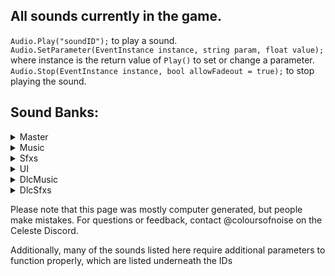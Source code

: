 ## All sounds currently in the game.
`Audio.Play("soundID");` to play a sound.  
`Audio.SetParameter(EventInstance instance, string param, float value);` where instance is the return value of `Play()` to set or change a parameter.  
`Audio.Stop(EventInstance instance, bool allowFadeout = true);` to stop playing the sound.


## Sound Banks:
<details>
<summary>Master</summary>
<pre>
event:/game/04_cliffside/whiteblock_fallthru
event:/ui/world_map/whoosh/1000ms_back
event:/ui/world_map/whoosh/1000ms_forward
event:/ui/world_map/whoosh/400ms_back
event:/ui/world_map/whoosh/400ms_forward
event:/ui/world_map/whoosh/600ms_back
event:/ui/world_map/whoosh/600ms_forward
event:/ui/world_map/whoosh/700ms_back
event:/ui/world_map/whoosh/700ms_forward
event:/ui/world_map/whoosh/900ms_back
event:/ui/world_map/whoosh/900ms_forward
snapshot:/assist_game_speed/assist_speed_50
snapshot:/assist_game_speed/assist_speed_60
snapshot:/assist_game_speed/assist_speed_70
snapshot:/assist_game_speed/assist_speed_80
snapshot:/assist_game_speed/assist_speed_90
snapshot:/berry_cooperation/1000s_down
snapshot:/berry_cooperation/2000s_down
snapshot:/berry_cooperation/3000s_down
snapshot:/berry_cooperation/4000s_down
snapshot:/berry_cooperation/5000s_down
snapshot:/boss_pitch_sfx
snapshot:/char_granny_laughs_down
snapshot:/dialogue_in_progress
snapshot:/env_allamb_down
snapshot:/env_worldmap_down
snapshot:/game_00_prologue_amb_down
snapshot:/game_00_prologue_amb_off
snapshot:/game_00_verb
snapshot:/game_01_birdbros_finish
snapshot:/game_02_dreammemorial_fade
snapshot:/game_03_clutterswitch_moment
snapshot:/game_03_oshirofreakout
snapshot:/game_03_pico8room
snapshot:/game_04_gondolafeather_main
snapshot:/game_04_gondolafeather_verb
snapshot:/game_05_eyedeath
snapshot:/game_05_eyedistance
snapshot:/game_05_mus_pulse_controller
snapshot:/game_05_torch_arp
snapshot:/game_10_BIR_music_part01
snapshot:/game_10_BIR_music_part02
snapshot:/game_10_BIR_sfx
snapshot:/game_10_BIRd_wings_silenced
snapshot:/game_10_amb_voidspiral_active
snapshot:/game_10_cafe_computer_active
snapshot:/game_10_final_boost
snapshot:/game_10_glitch_active
snapshot:/game_10_golden_room_flavour
snapshot:/game_10_goldenroom_death_fix
snapshot:/game_10_granny_clouds_dialogue
snapshot:/game_10_in_space
snapshot:/game_10_inside_cafe
snapshot:/game_10_kevinpc_sendcontrol
snapshot:/game_10_kevinpc_verbtransition
snapshot:/game_gen_crystalheart
snapshot:/game_gen_large_berry_get
snapshot:/mus_cassette_amb_down
snapshot:/mus_lvl1_verbtransition
snapshot:/music_all_mute
snapshot:/music_mains_mute
snapshot:/music_reflection_secret
snapshot:/music_secretrevealed
snapshot:/pause_menu
snapshot:/underwater
snapshot:/variant_speed/variant_speed_120
snapshot:/variant_speed/variant_speed_140
snapshot:/variant_speed/variant_speed_160
</pre>
</details>
<details>
<summary>Music</summary>
<pre>
event:/music/cassette/01_forsaken_city
   fade min:0 max:1 default:1 GAME_CONTROLLED
   sixteenth_note min:1 max:257 default:1 GAME_CONTROLLED
   ahdsr_controller min:0 max:1 default:0 GAME_CONTROLLED
event:/music/cassette/02_old_site
   sixteenth_note min:1 max:257 default:1 GAME_CONTROLLED
   fade min:0 max:1 default:1 GAME_CONTROLLED
   ahdsr_controller min:0 max:1 default:0 GAME_CONTROLLED
event:/music/cassette/03_resort
   sixteenth_note min:1 max:257 default:1 GAME_CONTROLLED
   fade min:0 max:1 default:1 GAME_CONTROLLED
   ahdsr_controller min:0 max:1 default:0 GAME_CONTROLLED
event:/music/cassette/04_cliffside
   sixteenth_note min:1 max:257 default:1 GAME_CONTROLLED
   fade min:0 max:1 default:1 GAME_CONTROLLED
   ahdsr_controller min:0 max:1 default:0 GAME_CONTROLLED
event:/music/cassette/05_mirror_temple
   fade min:0 max:1 default:1 GAME_CONTROLLED
   sixteenth_note min:1 max:257 default:1 GAME_CONTROLLED
   ahdsr_controller min:0 max:1 default:0 GAME_CONTROLLED
event:/music/cassette/06_reflection
   sixteenth_note min:1 max:257 default:1 GAME_CONTROLLED
   fade min:0 max:1 default:1 GAME_CONTROLLED
   ahdsr_controller min:0 max:1 default:0 GAME_CONTROLLED
event:/music/cassette/07_summit
   fade min:0 max:1 default:1 GAME_CONTROLLED
   sixteenth_note min:1 max:257 default:1 GAME_CONTROLLED
   ahdsr_controller min:0 max:1 default:0 GAME_CONTROLLED
event:/music/cassette/09_core
   ahdsr_controller min:0 max:1 default:0 GAME_CONTROLLED
   sixteenth_note min:1 max:257 default:1 GAME_CONTROLLED
   fade min:0 max:1 default:1 GAME_CONTROLLED
event:/music/lvl0/bridge
   fade min:0 max:1 default:1 GAME_CONTROLLED
event:/music/lvl0/intro
   fade min:0 max:1 default:1 GAME_CONTROLLED
event:/music/lvl0/title_ping
   fade min:0 max:1 default:1 GAME_CONTROLLED
event:/music/lvl1/main
   layer2 min:0 max:1 default:1 GAME_CONTROLLED
   layer3 min:0 max:1 default:1 GAME_CONTROLLED
   end min:0 max:1 default:0 GAME_CONTROLLED
   fade min:0 max:1 default:1 GAME_CONTROLLED
   layer1 min:0 max:1 default:1 GAME_CONTROLLED
event:/music/lvl1/theo
   fade min:0 max:1 default:1 GAME_CONTROLLED
event:/music/lvl2/awake
   fade min:0 max:1 default:1 GAME_CONTROLLED
event:/music/lvl2/beginning
   fade min:0 max:1 default:1 GAME_CONTROLLED
event:/music/lvl2/chase
   escape min:0 max:1 default:0 GAME_CONTROLLED
   fade min:0 max:1 default:1 GAME_CONTROLLED
event:/music/lvl2/dreamblock_sting_pt1
   fade min:0 max:1 default:1 GAME_CONTROLLED
event:/music/lvl2/dreamblock_sting_pt2
   fade min:0 max:1 default:1 GAME_CONTROLLED
event:/music/lvl2/evil_madeline
   fade min:0 max:1 default:1 GAME_CONTROLLED
event:/music/lvl2/mirror
   fade min:0 max:1 default:1 GAME_CONTROLLED
event:/music/lvl2/phone_end
   fade min:0 max:1 default:1 GAME_CONTROLLED
event:/music/lvl2/phone_loop
   fade min:0 max:1 default:1 GAME_CONTROLLED
event:/music/lvl3/clean
   progress min:0 max:4 default:1 GAME_CONTROLLED
   escape min:0 max:1 default:0 GAME_CONTROLLED
   fade min:0 max:1 default:1 GAME_CONTROLLED
event:/music/lvl3/explore
   progress min:1 max:3 default:1 GAME_CONTROLLED
   layer2 min:0 max:1 default:0 GAME_CONTROLLED
   fade min:0 max:1 default:1 GAME_CONTROLLED
   layer1 min:0 max:1 default:0 GAME_CONTROLLED
event:/music/lvl3/intro
   fade min:0 max:1 default:1 GAME_CONTROLLED
event:/music/lvl3/oshiro_chase
   fade min:0 max:1 default:1 GAME_CONTROLLED
event:/music/lvl3/oshiro_theme
   fade min:0 max:1 default:1 GAME_CONTROLLED
event:/music/lvl4/heavy_winds
   fade min:0 max:1 default:1 GAME_CONTROLLED
event:/music/lvl4/main
   fade min:0 max:1 default:1 GAME_CONTROLLED
   layer3 min:0 max:1 default:0 GAME_CONTROLLED
   layer1 min:0 max:1 default:0 GAME_CONTROLLED
   layer2 min:0 max:1 default:0 GAME_CONTROLLED
event:/music/lvl4/minigame
   fade min:0 max:1 default:1 GAME_CONTROLLED
   gondola_idle min:0 max:1 default:0 GAME_CONTROLLED
   calm min:0 max:1 default:1 GAME_CONTROLLED
event:/music/lvl5/middle_temple
   layer3 min:0 max:1 default:0 GAME_CONTROLLED
   fade min:0 max:1 default:1 GAME_CONTROLLED
   layer4 min:0 max:1 default:0 GAME_CONTROLLED
event:/music/lvl5/mirror
   layer3 min:0 max:1 default:0 GAME_CONTROLLED
   layer1 min:0 max:1 default:1 GAME_CONTROLLED
   eye_distance min:0 max:1 default:1 GAME_CONTROLLED
   layer6 min:0 max:1 default:0 GAME_CONTROLLED
   layer5 min:0 max:1 default:0 GAME_CONTROLLED
   layer2 min:0 max:1 default:0 GAME_CONTROLLED
   layer4 min:0 max:1 default:0 GAME_CONTROLLED
   fade min:0 max:1 default:1 GAME_CONTROLLED
event:/music/lvl5/mirror_cutscene
   fade min:0 max:1 default:1 GAME_CONTROLLED
event:/music/lvl5/normal
   fade min:0 max:1 default:1 GAME_CONTROLLED
   layer2 min:0 max:1 default:0 GAME_CONTROLLED
   layer1 min:0 max:1 default:1 GAME_CONTROLLED
event:/music/lvl6/badeline_acoustic
   fade min:0 max:1 default:1 GAME_CONTROLLED
   levelup min:0 max:2 default:0 GAME_CONTROLLED
event:/music/lvl6/badeline_fight
   boss_pitch min:0 max:1 default:0 GAME_CONTROLLED
   fade min:0 max:1 default:1 GAME_CONTROLLED
event:/music/lvl6/badeline_glitch
   fade min:0 max:1 default:1 GAME_CONTROLLED
   boss_pitch min:0 max:1 default:0 GAME_CONTROLLED
event:/music/lvl6/madeline_and_theo
   fade min:0 max:1 default:1 GAME_CONTROLLED
event:/music/lvl6/main
   fade min:0 max:1 default:1 GAME_CONTROLLED
   layer3 min:0 max:1 default:0 GAME_CONTROLLED
   layer1 min:0 max:1 default:1 GAME_CONTROLLED
   layer2 min:0 max:1 default:0 GAME_CONTROLLED
event:/music/lvl6/secret_room
   fade min:0 max:1 default:1 GAME_CONTROLLED
event:/music/lvl6/starjump
   fade min:0 max:1 default:1 GAME_CONTROLLED
   layer3 min:0 max:1 default:0 GAME_CONTROLLED
   layer2 min:0 max:1 default:0 GAME_CONTROLLED
   layer1 min:0 max:1 default:1 GAME_CONTROLLED
event:/music/lvl6/the_fall
   fade min:0 max:1 default:1 GAME_CONTROLLED
event:/music/lvl7/final_ascent
   escape min:0 max:1 default:0 GAME_CONTROLLED
   fade min:0 max:1 default:1 GAME_CONTROLLED
event:/music/lvl7/main
   progress min:0 max:7 default:0 GAME_CONTROLLED
   fade min:0 max:1 default:1 GAME_CONTROLLED
event:/music/lvl8/main
   fade min:0 max:1 default:1 GAME_CONTROLLED
event:/music/lvl9/main
   layer2 min:0 max:1 default:0 GAME_CONTROLLED
   fade min:0 max:1 default:1 GAME_CONTROLLED
   progress min:0 max:4 default:0 GAME_CONTROLLED
   layer1 min:0 max:1 default:0 GAME_CONTROLLED
event:/music/menu/complete_area
   fade min:0 max:1 default:1 GAME_CONTROLLED
   end min:0 max:1 default:0 GAME_CONTROLLED
event:/music/menu/complete_bside
   end min:0 max:1 default:0 GAME_CONTROLLED
   fade min:0 max:1 default:1 GAME_CONTROLLED
event:/music/menu/complete_summit
   end min:0 max:1 default:0 GAME_CONTROLLED
   fade min:0 max:1 default:1 GAME_CONTROLLED
event:/music/menu/credits
   fade min:0 max:1 default:1 GAME_CONTROLLED
   ahdsr_controller min:0 max:1 default:0 GAME_CONTROLLED
event:/music/menu/level_select
   fade min:0 max:1 default:1 GAME_CONTROLLED
   moon min:0 max:1 default:0 GAME_CONTROLLED
event:/music/remix/01_forsaken_city
   fade min:0 max:1 default:1 GAME_CONTROLLED
event:/music/remix/02_old_site
   fade min:0 max:1 default:1 GAME_CONTROLLED
event:/music/remix/03_resort
   fade min:0 max:1 default:1 GAME_CONTROLLED
event:/music/remix/04_cliffside
   fade min:0 max:1 default:1 GAME_CONTROLLED
event:/music/remix/05_mirror_temple
   fade min:0 max:1 default:1 GAME_CONTROLLED
event:/music/remix/06_reflection
   fade min:0 max:1 default:1 GAME_CONTROLLED
event:/music/remix/07_summit
   fade min:0 max:1 default:1 GAME_CONTROLLED
   escape min:0 max:1 default:0 GAME_CONTROLLED
event:/music/remix/09_core
   fade min:0 max:1 default:1 GAME_CONTROLLED
event:/new_content/music/lvl10/cinematic/end_intro
   fade min:0 max:1 default:1 GAME_CONTROLLED
snapshot:/boss_pitch_sfx
snapshot:/env_allamb_down
snapshot:/env_worldmap_down
snapshot:/game_00_prologue_amb_down
snapshot:/game_00_prologue_amb_off
snapshot:/game_04_gondolafeather_main
snapshot:/game_04_gondolafeather_verb
snapshot:/game_05_eyedistance
snapshot:/mus_cassette_amb_down
snapshot:/mus_lvl1_verbtransition
</pre>
</details>
<details>
<summary>Sfxs</summary>
<pre>
event:/char/badeline/appear
event:/char/badeline/booster_begin
event:/char/badeline/booster_final
event:/char/badeline/booster_reappear
event:/char/badeline/booster_relocate
event:/char/badeline/booster_throw
event:/char/badeline/boss_bullet
   end min:0 max:1 default:0 GAME_CONTROLLED
event:/char/badeline/boss_hug
event:/char/badeline/boss_idle_air
event:/char/badeline/boss_laser_charge
event:/char/badeline/boss_laser_fire
event:/char/badeline/boss_prefight_getup
   chaser_count min:0 max:4 default:0 GAME_CONTROLLED
event:/char/badeline/climb_ledge
   chaser_count min:0 max:4 default:0 GAME_CONTROLLED
event:/char/badeline/dash_red_left
   chaser_count min:0 max:4 default:0 GAME_CONTROLLED
event:/char/badeline/dash_red_right
   chaser_count min:0 max:4 default:0 GAME_CONTROLLED
event:/char/badeline/disappear
event:/char/badeline/dreamblock_enter
   chaser_count min:0 max:4 default:0 GAME_CONTROLLED
event:/char/badeline/dreamblock_exit
   chaser_count min:0 max:4 default:0 GAME_CONTROLLED
event:/char/badeline/dreamblock_travel
   chaser_count min:0 max:4 default:0 GAME_CONTROLLED
event:/char/badeline/duck
   chaser_count min:0 max:4 default:0 GAME_CONTROLLED
event:/char/badeline/footstep
   surface_index min:0 max:50 default:0 GAME_CONTROLLED
   chaser_count min:0 max:4 default:0 GAME_CONTROLLED
event:/char/badeline/grab
   surface_index min:0 max:50 default:0 GAME_CONTROLLED
   chaser_count min:0 max:4 default:0 GAME_CONTROLLED
event:/char/badeline/grab_letgo
   chaser_count min:0 max:4 default:0 GAME_CONTROLLED
event:/char/badeline/handhold
   chaser_count min:0 max:4 default:0 GAME_CONTROLLED
   surface_index min:0 max:50 default:0 GAME_CONTROLLED
event:/char/badeline/jump
   chaser_count min:0 max:4 default:0 GAME_CONTROLLED
event:/char/badeline/jump_assisted
   chaser_count min:0 max:4 default:0 GAME_CONTROLLED
event:/char/badeline/jump_climb_left
   chaser_count min:0 max:4 default:0 GAME_CONTROLLED
event:/char/badeline/jump_climb_right
   chaser_count min:0 max:4 default:0 GAME_CONTROLLED
event:/char/badeline/jump_dreamblock
   chaser_count min:0 max:4 default:0 GAME_CONTROLLED
event:/char/badeline/jump_special
   chaser_count min:0 max:4 default:0 GAME_CONTROLLED
event:/char/badeline/jump_super
   chaser_count min:0 max:4 default:0 GAME_CONTROLLED
event:/char/badeline/jump_superslide
   chaser_count min:0 max:4 default:0 GAME_CONTROLLED
event:/char/badeline/jump_superwall
   chaser_count min:0 max:4 default:0 GAME_CONTROLLED
event:/char/badeline/jump_wall_left
   chaser_count min:0 max:4 default:0 GAME_CONTROLLED
event:/char/badeline/jump_wall_right
   chaser_count min:0 max:4 default:0 GAME_CONTROLLED
event:/char/badeline/landing
   surface_index min:0 max:50 default:0 GAME_CONTROLLED
   chaser_count min:0 max:4 default:0 GAME_CONTROLLED
event:/char/badeline/level_entry
   chaser_count min:0 max:4 default:0 GAME_CONTROLLED
event:/char/badeline/maddy_join
event:/char/badeline/maddy_split
event:/char/badeline/stand
   chaser_count min:0 max:4 default:0 GAME_CONTROLLED
event:/char/badeline/temple_move_chats
event:/char/badeline/temple_move_first
event:/char/badeline/wallslide
   chaser_count min:0 max:4 default:0 GAME_CONTROLLED
   surface_index min:0 max:50 default:0 GAME_CONTROLLED
event:/char/dialogue/badeline
   dialogue_portrait min:0 max:12 default:0 GAME_CONTROLLED
   dialogue_end min:0 max:1 default:0 GAME_CONTROLLED
event:/char/dialogue/ex
   dialogue_end min:0 max:1 default:0 GAME_CONTROLLED
   dialogue_portrait min:0 max:12 default:0 GAME_CONTROLLED
event:/char/dialogue/granny
   dialogue_portrait min:0 max:12 default:0 GAME_CONTROLLED
   dialogue_end min:0 max:1 default:0 GAME_CONTROLLED
event:/char/dialogue/madeline
   dialogue_portrait min:0 max:12 default:0 GAME_CONTROLLED
   dialogue_end min:0 max:1 default:0 GAME_CONTROLLED
event:/char/dialogue/madeline_mirror
   dialogue_end min:0 max:1 default:0 GAME_CONTROLLED
   dialogue_portrait min:0 max:12 default:0 GAME_CONTROLLED
event:/char/dialogue/mom
   dialogue_end min:0 max:1 default:0 GAME_CONTROLLED
   dialogue_portrait min:0 max:12 default:0 GAME_CONTROLLED
event:/char/dialogue/oshiro
   dialogue_portrait min:0 max:12 default:0 GAME_CONTROLLED
   dialogue_end min:0 max:1 default:0 GAME_CONTROLLED
event:/char/dialogue/secret_character
event:/char/dialogue/sfx_support/phone_static_ex
event:/char/dialogue/sfx_support/phone_static_mom
event:/char/dialogue/theo
   dialogue_portrait min:0 max:12 default:0 GAME_CONTROLLED
   dialogue_end min:0 max:1 default:0 GAME_CONTROLLED
event:/char/dialogue/theo_mirror
   dialogue_end min:0 max:1 default:0 GAME_CONTROLLED
   dialogue_portrait min:0 max:12 default:0 GAME_CONTROLLED
event:/char/granny/cane_tap
event:/char/granny/laugh_firstphrase
   laugh_distance min:350 max:650 default:350 AUTOMATIC_DISTANCE
event:/char/granny/laugh_oneha
   laugh_distance min:350 max:650 default:350 AUTOMATIC_DISTANCE
event:/char/madeline/backpack_drop
event:/char/madeline/campfire_sit
event:/char/madeline/campfire_stand
event:/char/madeline/climb_ledge
event:/char/madeline/core_hair_charged
event:/char/madeline/crystaltheo_lift
event:/char/madeline/crystaltheo_throw
event:/char/madeline/dash_pink_left
event:/char/madeline/dash_pink_right
event:/char/madeline/dash_red_left
event:/char/madeline/dash_red_right
event:/char/madeline/death
event:/char/madeline/dreamblock_enter
event:/char/madeline/dreamblock_exit
event:/char/madeline/dreamblock_travel
event:/char/madeline/duck
event:/char/madeline/footstep
   raining min:0 max:1 default:0 GAME_CONTROLLED
   surface_index min:0 max:50 default:0 GAME_CONTROLLED
event:/char/madeline/grab
   surface_index min:0 max:50 default:0 GAME_CONTROLLED
   raining min:0 max:1 default:0 GAME_CONTROLLED
event:/char/madeline/grab_letgo
event:/char/madeline/handhold
   surface_index min:0 max:50 default:0 GAME_CONTROLLED
   raining min:0 max:1 default:0 GAME_CONTROLLED
event:/char/madeline/idle_crackknuckles
event:/char/madeline/idle_scratch
event:/char/madeline/idle_sneeze
event:/char/madeline/jump
event:/char/madeline/jump_assisted
event:/char/madeline/jump_climb_left
event:/char/madeline/jump_climb_right
event:/char/madeline/jump_dreamblock
event:/char/madeline/jump_special
event:/char/madeline/jump_super
event:/char/madeline/jump_superslide
event:/char/madeline/jump_superwall
event:/char/madeline/jump_wall_left
event:/char/madeline/jump_wall_right
event:/char/madeline/landing
   surface_index min:0 max:50 default:0 GAME_CONTROLLED
   raining min:0 max:1 default:0 GAME_CONTROLLED
event:/char/madeline/mirrortemple_big_landing
event:/char/madeline/predeath
event:/char/madeline/revive
event:/char/madeline/stand
event:/char/madeline/summit_areastart
event:/char/madeline/summit_flytonext
event:/char/madeline/summit_sit
event:/char/madeline/theo_collapse
event:/char/madeline/wallslide
   surface_index min:0 max:50 default:0 GAME_CONTROLLED
event:/char/madeline/water_dash_gen
event:/char/madeline/water_dash_in
event:/char/madeline/water_dash_out
event:/char/madeline/water_in
   deep min:0 max:1 default:0 GAME_CONTROLLED
event:/char/madeline/water_move_general
event:/char/madeline/water_move_shallow
event:/char/madeline/water_out
   deep min:0 max:1 default:0 GAME_CONTROLLED
event:/char/oshiro/boss_charge
event:/char/oshiro/boss_enter_screen
event:/char/oshiro/boss_precharge
event:/char/oshiro/boss_reform
event:/char/oshiro/boss_slam_final
event:/char/oshiro/boss_slam_first
event:/char/oshiro/boss_transform_begin
event:/char/oshiro/boss_transform_burst
event:/char/oshiro/chat_collapse
event:/char/oshiro/chat_get_up
event:/char/oshiro/chat_turn_left
event:/char/oshiro/chat_turn_right
event:/char/oshiro/move_01_0xa_exit
event:/char/oshiro/move_02_03a_exit
event:/char/oshiro/move_03_08a_exit
event:/char/oshiro/move_04_pace_left
event:/char/oshiro/move_04_pace_right
event:/char/oshiro/move_05_09b_exit
event:/char/oshiro/move_06_04d_exit
event:/char/oshiro/move_07_roof00_enter
event:/char/oshiro/move_08_roof07_exit
event:/char/theo/phone_taps_loop
event:/char/theo/resort_ceilingvent_hey
event:/char/theo/resort_ceilingvent_popoff
event:/char/theo/resort_ceilingvent_seeya
event:/char/theo/resort_ceilingvent_shake
event:/char/theo/resort_crawl
   venture_forth min:0 max:1 default:0 GAME_CONTROLLED
event:/char/theo/resort_standtocrawl
event:/char/theo/resort_vent_grab
event:/char/theo/resort_vent_rip
event:/char/theo/resort_vent_tug
event:/char/theo/resort_vent_tumble
event:/char/theo/yolo_fist
event:/classic/pico8_boot
event:/classic/pico8_mus_00
event:/classic/pico8_mus_01
event:/classic/pico8_mus_02
event:/classic/pico8_mus_03
event:/classic/sfx0
event:/classic/sfx1
event:/classic/sfx13
event:/classic/sfx14
event:/classic/sfx15
event:/classic/sfx16
event:/classic/sfx2
event:/classic/sfx23
event:/classic/sfx3
event:/classic/sfx35
event:/classic/sfx37
event:/classic/sfx38
event:/classic/sfx4
event:/classic/sfx5
event:/classic/sfx51
event:/classic/sfx54
event:/classic/sfx55
event:/classic/sfx6
event:/classic/sfx61
event:/classic/sfx62
event:/classic/sfx7
event:/classic/sfx8
event:/classic/sfx9
event:/env/amb/00_prologue
event:/env/amb/01_main
event:/env/amb/02_awake
event:/env/amb/02_dream
event:/env/amb/03_exterior
event:/env/amb/03_interior
   basement min:0 max:1 default:0 GAME_CONTROLLED
event:/env/amb/03_pico8_closeup
event:/env/amb/04_main
   shrine min:0 max:1 default:0 GAME_CONTROLLED
   wind_direction min:-1 max:1 default:0 GAME_CONTROLLED
   strong_wind min:0 max:1 default:0 GAME_CONTROLLED
event:/env/amb/05_interior_dark
event:/env/amb/05_interior_main
event:/env/amb/05_mirror_sequence
event:/env/amb/06_lake
event:/env/amb/06_main
   postboss min:0 max:1 default:0 GAME_CONTROLLED
event:/env/amb/09_main
   has_conveyors min:0 max:1 default:0 GAME_CONTROLLED
   room_state min:0 max:1 default:0 GAME_CONTROLLED
   progress min:0 max:3 default:0 GAME_CONTROLLED
event:/env/amb/worldmap
event:/env/local/02_old_site/phone_lamp
   on min:0 max:1 default:0 GAME_CONTROLLED
event:/env/local/03_resort/broken_window_large
event:/env/local/03_resort/broken_window_small
event:/env/local/03_resort/pico8_machine
   pico8_room min:0 max:700 default:0 AUTOMATIC_DISTANCE
event:/env/local/06_reflection/boss_idle_ground
   end min:0 max:1 default:0 GAME_CONTROLLED
event:/env/local/07_summit/flag_flap
event:/env/local/09_core/conveyor_idle
event:/env/local/09_core/fireballs_idle
event:/env/local/09_core/lavagate_idle
event:/env/local/campfire_loop
event:/env/local/campfire_start
event:/env/local/waterfall_big_in
event:/env/local/waterfall_big_main
event:/env/local/waterfall_small_in_deep
event:/env/local/waterfall_small_in_shallow
event:/env/local/waterfall_small_main
event:/env/state/underwater
event:/game/00_prologue/bridge_rumble_loop
event:/game/00_prologue/bridge_support_break
event:/game/00_prologue/car_down
event:/game/00_prologue/car_up
event:/game/00_prologue/fallblock_first_impact
event:/game/00_prologue/fallblock_first_shake
   release min:0 max:1 default:0 GAME_CONTROLLED
event:/game/00_prologue/intro_vignette
event:/game/01_forsaken_city/birdbros_finish
event:/game/01_forsaken_city/birdbros_fly_loop
event:/game/01_forsaken_city/birdbros_thrust
event:/game/01_forsaken_city/console_blue
event:/game/01_forsaken_city/console_purple
event:/game/01_forsaken_city/console_red
event:/game/01_forsaken_city/console_static_long
event:/game/01_forsaken_city/console_static_loop
event:/game/01_forsaken_city/console_static_short
event:/game/01_forsaken_city/console_white
event:/game/01_forsaken_city/console_yellow
event:/game/01_forsaken_city/fallblock_ice_impact
event:/game/01_forsaken_city/fallblock_ice_shake
event:/game/01_forsaken_city/zip_mover
event:/game/02_old_site/lantern_hit
event:/game/02_old_site/sequence_badeline_intro
event:/game/02_old_site/sequence_mirror
event:/game/02_old_site/sequence_phone_pickup
event:/game/02_old_site/sequence_phone_ring_loop
   end min:0 max:1 default:0 GAME_CONTROLLED
event:/game/02_old_site/sequence_phone_ringtone_loop
   end min:0 max:1 default:0 GAME_CONTROLLED
event:/game/02_old_site/sequence_phone_transform
event:/game/02_old_site/theoselfie_foley
event:/game/02_old_site/theoselfie_photo_filter
event:/game/02_old_site/theoselfie_photo_in
event:/game/02_old_site/theoselfie_photo_out
event:/game/03_resort/clutterswitch_books
event:/game/03_resort/clutterswitch_boxes
event:/game/03_resort/clutterswitch_finish
event:/game/03_resort/clutterswitch_linens
event:/game/03_resort/clutterswitch_return
event:/game/03_resort/deskbell_again
event:/game/03_resort/door_metal_close
event:/game/03_resort/door_metal_open
event:/game/03_resort/door_wood_close
event:/game/03_resort/door_wood_open
event:/game/03_resort/fallblock_wood_impact
event:/game/03_resort/fallblock_wood_shake
event:/game/03_resort/fallblock_wooddistant_impact
event:/game/03_resort/fluff_tendril_emerge
event:/game/03_resort/fluff_tendril_recede
event:/game/03_resort/fluff_tendril_touch
event:/game/03_resort/forcefield_bump
event:/game/03_resort/forcefield_idle_loop
event:/game/03_resort/forcefield_vanish
event:/game/03_resort/key_unlock
event:/game/03_resort/lantern_bump
event:/game/03_resort/memo_in
event:/game/03_resort/memo_out
event:/game/03_resort/platform_horiz_left
event:/game/03_resort/platform_horiz_right
event:/game/03_resort/platform_vert_down_loop
   ducking min:0 max:1 default:0 GAME_CONTROLLED
event:/game/03_resort/platform_vert_end
event:/game/03_resort/platform_vert_start
event:/game/03_resort/platform_vert_up_loop
event:/game/03_resort/sequence_oshiro_intro
event:/game/03_resort/sequence_oshirofluff_pt1
event:/game/03_resort/sequence_oshirofluff_pt2
event:/game/03_resort/suite_bad_ceilingbreak
event:/game/03_resort/suite_bad_exittop
event:/game/03_resort/suite_bad_intro
event:/game/03_resort/suite_bad_mirrorbreak
event:/game/03_resort/suite_bad_moveroof
event:/game/03_resort/suite_bad_movestageleft
event:/game/03_resort/trapdoor_frombottom
event:/game/03_resort/trapdoor_fromtop
event:/game/04_cliffside/arrowblock_activate
event:/game/04_cliffside/arrowblock_break
event:/game/04_cliffside/arrowblock_debris
   debris_velocity min:0 max:1 default:0 GAME_CONTROLLED
event:/game/04_cliffside/arrowblock_move
   arrow_stop min:0 max:1 default:0 GAME_CONTROLLED
   arrow_influence min:1 max:9 default:1 GAME_CONTROLLED
event:/game/04_cliffside/arrowblock_reappear
event:/game/04_cliffside/arrowblock_reform_begin
event:/game/04_cliffside/arrowblock_side_depress
event:/game/04_cliffside/arrowblock_side_release
event:/game/04_cliffside/cloud_blue_boost
event:/game/04_cliffside/cloud_pink_boost
event:/game/04_cliffside/cloud_pink_reappear
event:/game/04_cliffside/gondola_cliffmechanism_start
event:/game/04_cliffside/gondola_finish
event:/game/04_cliffside/gondola_halted_loop
event:/game/04_cliffside/gondola_movement_loop
event:/game/04_cliffside/gondola_restart
event:/game/04_cliffside/gondola_scaryhair_01
event:/game/04_cliffside/gondola_scaryhair_02
event:/game/04_cliffside/gondola_scaryhair_03
event:/game/04_cliffside/gondola_theo_fall
event:/game/04_cliffside/gondola_theo_lever_fail
event:/game/04_cliffside/gondola_theo_lever_start
event:/game/04_cliffside/gondola_theo_recover
event:/game/04_cliffside/gondola_theoselfie_halt
event:/game/04_cliffside/greenbooster_dash
event:/game/04_cliffside/greenbooster_end
event:/game/04_cliffside/greenbooster_enter
event:/game/04_cliffside/greenbooster_reappear
event:/game/04_cliffside/snowball_impact
event:/game/04_cliffside/snowball_spawn
event:/game/04_cliffside/stone_blockade
event:/game/05_mirror_temple/bladespinner_spin
event:/game/05_mirror_temple/button_activate
event:/game/05_mirror_temple/button_depress
event:/game/05_mirror_temple/button_return
event:/game/05_mirror_temple/crackedwall_vanish
event:/game/05_mirror_temple/crystaltheo_break_free
event:/game/05_mirror_temple/crystaltheo_hit_ground
   crystal_velocity min:0 max:1 default:0 GAME_CONTROLLED
event:/game/05_mirror_temple/crystaltheo_hit_side
event:/game/05_mirror_temple/eye_pulse
event:/game/05_mirror_temple/eyebro_eyemove
event:/game/05_mirror_temple/eyewall_bounce
event:/game/05_mirror_temple/eyewall_destroy
event:/game/05_mirror_temple/gate_main_close
event:/game/05_mirror_temple/gate_main_open
event:/game/05_mirror_temple/gate_theo_close
event:/game/05_mirror_temple/gate_theo_open
event:/game/05_mirror_temple/key_unlock_dark
event:/game/05_mirror_temple/key_unlock_light
event:/game/05_mirror_temple/mainmirror_reveal
event:/game/05_mirror_temple/mainmirror_torch_lit_1
event:/game/05_mirror_temple/mainmirror_torch_lit_2
event:/game/05_mirror_temple/mainmirror_torch_loop
event:/game/05_mirror_temple/redbooster_dash
event:/game/05_mirror_temple/redbooster_end
event:/game/05_mirror_temple/redbooster_enter
event:/game/05_mirror_temple/redbooster_move
   end min:0 max:1 default:0 GAME_CONTROLLED
event:/game/05_mirror_temple/redbooster_reappear
event:/game/05_mirror_temple/room_lightlevel_down
event:/game/05_mirror_temple/room_lightlevel_up
event:/game/05_mirror_temple/seeker_aggro
event:/game/05_mirror_temple/seeker_booped
event:/game/05_mirror_temple/seeker_dash
event:/game/05_mirror_temple/seeker_dash_turn
event:/game/05_mirror_temple/seeker_death
event:/game/05_mirror_temple/seeker_hit_lightwall
event:/game/05_mirror_temple/seeker_hit_normal
event:/game/05_mirror_temple/seeker_playercontrolstart
event:/game/05_mirror_temple/seeker_revive
event:/game/05_mirror_temple/seeker_statue_break
event:/game/05_mirror_temple/swapblock_move
event:/game/05_mirror_temple/swapblock_move_end
event:/game/05_mirror_temple/swapblock_return
   end min:0 max:1 default:0 GAME_CONTROLLED
event:/game/05_mirror_temple/swapblock_return_end
event:/game/05_mirror_temple/torch_activate
event:/game/06_reflection/badeline_feather_slice
event:/game/06_reflection/badeline_freakout_1
event:/game/06_reflection/badeline_freakout_2
event:/game/06_reflection/badeline_freakout_3
event:/game/06_reflection/badeline_freakout_4
event:/game/06_reflection/badeline_freakout_5
event:/game/06_reflection/badeline_pull_cliffbreak
event:/game/06_reflection/badeline_pull_impact
event:/game/06_reflection/badeline_pull_rumble_loop
event:/game/06_reflection/badeline_pull_whooshdown
event:/game/06_reflection/boss_spikes_burst
event:/game/06_reflection/crushblock_activate
event:/game/06_reflection/crushblock_impact
event:/game/06_reflection/crushblock_move_loop
   end min:0 max:1 default:0 GAME_CONTROLLED
   submerged min:0 max:1 default:0 GAME_CONTROLLED
event:/game/06_reflection/crushblock_rest
event:/game/06_reflection/crushblock_rest_waypoint
event:/game/06_reflection/crushblock_return_loop
   submerged min:0 max:1 default:0 GAME_CONTROLLED
event:/game/06_reflection/fall_spike_smash
event:/game/06_reflection/fallblock_boss_impact
event:/game/06_reflection/fallblock_boss_shake
event:/game/06_reflection/feather_bubble_bounce
event:/game/06_reflection/feather_bubble_get
event:/game/06_reflection/feather_bubble_renew
event:/game/06_reflection/feather_get
event:/game/06_reflection/feather_reappear
event:/game/06_reflection/feather_renew
event:/game/06_reflection/feather_state_bump
event:/game/06_reflection/feather_state_end
event:/game/06_reflection/feather_state_loop
   feather_speed min:0 max:1 default:0 GAME_CONTROLLED
event:/game/06_reflection/feather_state_warning
event:/game/06_reflection/hug_badeline_glow
event:/game/06_reflection/hug_image_1
event:/game/06_reflection/hug_image_2
event:/game/06_reflection/hug_image_3
event:/game/06_reflection/hug_levelup_text_in
event:/game/06_reflection/hug_levelup_text_out
event:/game/06_reflection/pinballbumper_hit
event:/game/06_reflection/pinballbumper_reset
event:/game/06_reflection/scaryhair_move
event:/game/06_reflection/scaryhair_whoosh
event:/game/06_reflection/supersecret_dashflavour
   dash_direction min:1 max:9 default:1 GAME_CONTROLLED
event:/game/06_reflection/supersecret_heartappear
event:/game/06_reflection/supersecret_torch_1
event:/game/06_reflection/supersecret_torch_2
event:/game/06_reflection/supersecret_torch_3
event:/game/06_reflection/supersecret_torch_4
event:/game/07_summit/altitude_count
event:/game/07_summit/checkpoint_confetti
event:/game/07_summit/gem_get
event:/game/07_summit/gem_unlock_1
   gem_distance min:0 max:700 default:0 AUTOMATIC_DISTANCE
event:/game/07_summit/gem_unlock_2
   gem_distance min:0 max:700 default:0 AUTOMATIC_DISTANCE
event:/game/07_summit/gem_unlock_3
   gem_distance min:0 max:700 default:0 AUTOMATIC_DISTANCE
event:/game/07_summit/gem_unlock_4
   gem_distance min:0 max:700 default:0 AUTOMATIC_DISTANCE
event:/game/07_summit/gem_unlock_5
   gem_distance min:0 max:700 default:0 AUTOMATIC_DISTANCE
event:/game/07_summit/gem_unlock_6
   gem_distance min:0 max:700 default:0 AUTOMATIC_DISTANCE
event:/game/07_summit/gem_unlock_complete
   gem_distance min:0 max:700 default:0 AUTOMATIC_DISTANCE
event:/game/09_core/bounceblock_break
event:/game/09_core/bounceblock_reappear
event:/game/09_core/bounceblock_touch
event:/game/09_core/conveyor_activate
   end min:0 max:1 default:0 GAME_CONTROLLED
event:/game/09_core/final_heart_get
event:/game/09_core/frontdoor_heartfill
event:/game/09_core/frontdoor_unlock
event:/game/09_core/hotpinball_activate
event:/game/09_core/iceball_break
event:/game/09_core/iceblock_reappear
event:/game/09_core/iceblock_touch
event:/game/09_core/pinballbumper_hit
event:/game/09_core/rising_threat
   room_state min:0 max:1 default:0 GAME_CONTROLLED
   rising min:0 max:1 default:0 GAME_CONTROLLED
event:/game/09_core/switch_dies
event:/game/09_core/switch_to_cold
event:/game/09_core/switch_to_hot
event:/game/general/assist_dreamblockbounce
event:/game/general/assist_nonsolid_in
event:/game/general/assist_nonsolid_out
event:/game/general/assist_screenbottom
event:/game/general/bird_in
event:/game/general/bird_land_dirt
event:/game/general/bird_peck
event:/game/general/bird_squawk
event:/game/general/bird_startle
event:/game/general/birdbaby_flyaway
event:/game/general/birdbaby_hop
event:/game/general/birdbaby_tweet_loop
event:/game/general/cassette_block_switch_1
event:/game/general/cassette_block_switch_2
event:/game/general/cassette_bubblereturn
event:/game/general/cassette_get
event:/game/general/cassette_preview
   remix min:0 max:10 default:0 GAME_CONTROLLED
   end min:0 max:1 default:0 GAME_CONTROLLED
event:/game/general/crystalheart_blue_get
   end min:0 max:1 default:0 GAME_CONTROLLED
event:/game/general/crystalheart_bounce
event:/game/general/crystalheart_gold_get
   end min:0 max:1 default:0 GAME_CONTROLLED
event:/game/general/crystalheart_pulse
event:/game/general/crystalheart_red_get
   end min:0 max:1 default:0 GAME_CONTROLLED
event:/game/general/debris_dirt
   debris_velocity min:0 max:1 default:0 GAME_CONTROLLED
event:/game/general/debris_stone
   debris_velocity min:0 max:1 default:0 GAME_CONTROLLED
event:/game/general/debris_wood
   debris_velocity min:0 max:1 default:0 GAME_CONTROLLED
event:/game/general/diamond_return
event:/game/general/diamond_touch
event:/game/general/fallblock_impact
event:/game/general/fallblock_shake
event:/game/general/key_get
event:/game/general/lookout_move
event:/game/general/lookout_use
event:/game/general/passage_closed_behind
event:/game/general/platform_disintegrate
event:/game/general/platform_return
event:/game/general/secret_revealed
event:/game/general/seed_complete_berry
event:/game/general/seed_complete_main
   ahdsr_controller min:0 max:1 default:0 GAME_CONTROLLED
event:/game/general/seed_poof
event:/game/general/seed_pulse
   count min:0 max:6 default:0 GAME_CONTROLLED
event:/game/general/seed_reappear
   count min:0 max:6 default:0 GAME_CONTROLLED
event:/game/general/seed_touch
   count min:0 max:6 default:0 GAME_CONTROLLED
event:/game/general/spotlight_intro
event:/game/general/spotlight_outro
event:/game/general/spring
event:/game/general/strawberry_blue_pulse
event:/game/general/strawberry_blue_touch
event:/game/general/strawberry_flyaway
event:/game/general/strawberry_get
   count min:0 max:6 default:0 GAME_CONTROLLED
   colour min:0 max:4 default:0 GAME_CONTROLLED
event:/game/general/strawberry_laugh
event:/game/general/strawberry_pulse
event:/game/general/strawberry_touch
event:/game/general/strawberry_wingflap
event:/game/general/thing_booped
event:/game/general/touchswitch_any
event:/game/general/touchswitch_gate_finish
event:/game/general/touchswitch_gate_open
event:/game/general/touchswitch_last
event:/game/general/touchswitch_last_cutoff
event:/game/general/touchswitch_last_oneshot
event:/game/general/wall_break_dirt
event:/game/general/wall_break_ice
event:/game/general/wall_break_stone
event:/game/general/wall_break_wood
event:/music/remix/01_forsaken_city
   fade min:0 max:1 default:1 GAME_CONTROLLED
event:/music/remix/02_old_site
   fade min:0 max:1 default:1 GAME_CONTROLLED
event:/music/remix/03_resort
   fade min:0 max:1 default:1 GAME_CONTROLLED
event:/music/remix/04_cliffside
   fade min:0 max:1 default:1 GAME_CONTROLLED
event:/music/remix/05_mirror_temple
   fade min:0 max:1 default:1 GAME_CONTROLLED
event:/music/remix/06_reflection
   fade min:0 max:1 default:1 GAME_CONTROLLED
event:/music/remix/07_summit
   fade min:0 max:1 default:1 GAME_CONTROLLED
   escape min:0 max:1 default:0 GAME_CONTROLLED
event:/music/remix/09_core
   fade min:0 max:1 default:1 GAME_CONTROLLED
event:/new_content/game/10_farewell/bird_fly_uptonext
event:/state/underwater
   underwater min:0 max:1 default:0 GAME_CONTROLLED
event:/ui/game/general_text_loop
   end min:0 max:1 default:0 GAME_CONTROLLED
event:/ui/game/increment_dashcount
event:/ui/game/increment_strawberry
event:/ui/main/assist_button_info
event:/ui/main/assist_button_no
event:/ui/main/assist_button_yes
event:/ui/main/assist_info_whistle
   assist_progress min:0 max:6 default:0 GAME_CONTROLLED
event:/ui/main/bside_intro_text
event:/ui/postgame/death_appear
event:/ui/postgame/goldberry_count
event:/ui/world_map/icon/assist_skip
snapshot:/berry_cooperation/1000s_down
snapshot:/berry_cooperation/2000s_down
snapshot:/berry_cooperation/3000s_down
snapshot:/berry_cooperation/4000s_down
snapshot:/berry_cooperation/5000s_down
snapshot:/char_granny_laughs_down
snapshot:/env_allamb_down
snapshot:/game_00_verb
snapshot:/game_01_birdbros_finish
snapshot:/game_03_clutterswitch_moment
snapshot:/game_03_oshirofreakout
snapshot:/game_03_pico8room
snapshot:/game_05_eyedeath
snapshot:/game_05_mus_pulse_controller
snapshot:/game_05_torch_arp
snapshot:/game_gen_crystalheart
snapshot:/game_gen_large_berry_get
snapshot:/music_all_mute
snapshot:/music_reflection_secret
snapshot:/music_secretrevealed
snapshot:/underwater
</pre>
</details>
<details>
<summary>UI</summary>
<pre>
event:/game/03_resort/clutterswitch_squish
event:/ui/game/chatoptions_appear
event:/ui/game/chatoptions_roll_down
event:/ui/game/chatoptions_roll_up
event:/ui/game/chatoptions_select
event:/ui/game/hotspot_main_in
event:/ui/game/hotspot_main_out
event:/ui/game/hotspot_note_in
event:/ui/game/hotspot_note_out
event:/ui/game/lookout_off
event:/ui/game/lookout_on
event:/ui/game/memorial_dream_loop
   end min:0 max:1 default:0 GAME_CONTROLLED
event:/ui/game/memorial_dream_text_in
event:/ui/game/memorial_dream_text_loop
   end min:0 max:1 default:0 GAME_CONTROLLED
event:/ui/game/memorial_dream_text_out
event:/ui/game/memorial_text_in
event:/ui/game/memorial_text_loop
   end min:0 max:1 default:0 GAME_CONTROLLED
event:/ui/game/memorial_text_out
event:/ui/game/pause
event:/ui/game/textadvance_madeline
event:/ui/game/textadvance_other
event:/ui/game/textbox_madeline_in
event:/ui/game/textbox_madeline_out
event:/ui/game/textbox_other_in
event:/ui/game/textbox_other_out
event:/ui/game/tutorial_note_flip_back
event:/ui/game/tutorial_note_flip_front
event:/ui/game/unpause
event:/ui/main/button_back
event:/ui/main/button_climb
event:/ui/main/button_invalid
event:/ui/main/button_lowkey
event:/ui/main/button_select
event:/ui/main/button_toggle_off
event:/ui/main/button_toggle_on
event:/ui/main/message_confirm
event:/ui/main/postcard_ch1_in
event:/ui/main/postcard_ch1_out
event:/ui/main/postcard_ch2_in
event:/ui/main/postcard_ch2_out
event:/ui/main/postcard_ch3_out
event:/ui/main/postcard_ch4_in
event:/ui/main/postcard_ch4_out
event:/ui/main/postcard_ch5_in
event:/ui/main/postcard_ch5_out
event:/ui/main/postcard_ch6_in
event:/ui/main/postcard_ch6_out
event:/ui/main/postcard_csides_in
event:/ui/main/postcard_csides_out
event:/ui/main/rename_entry_accept
event:/ui/main/rename_entry_backspace
event:/ui/main/rename_entry_char
event:/ui/main/rename_entry_rollover
event:/ui/main/rename_entry_space
event:/ui/main/rollover_down
event:/ui/main/rollover_up
event:/ui/main/savefile_begin
event:/ui/main/savefile_delete
event:/ui/main/savefile_rename_start
event:/ui/main/savefile_rollover_down
event:/ui/main/savefile_rollover_first
event:/ui/main/savefile_rollover_up
event:/ui/main/title_firstinput
event:/ui/main/whoosh_large_in
event:/ui/main/whoosh_large_out
event:/ui/main/whoosh_list_in
event:/ui/main/whoosh_list_out
event:/ui/main/whoosh_savefile_in
event:/ui/main/whoosh_savefile_out
event:/ui/postgame/crystal_heart
event:/ui/postgame/death_count
event:/ui/postgame/death_final
event:/ui/postgame/strawberry_count
event:/ui/postgame/strawberry_total
event:/ui/postgame/strawberry_total_all
event:/ui/postgame/unlock_bside
event:/ui/postgame/unlock_newchapter
event:/ui/world_map/chapter/back
event:/ui/world_map/chapter/checkpoint_back
event:/ui/world_map/chapter/checkpoint_photo_add
event:/ui/world_map/chapter/checkpoint_photo_remove
event:/ui/world_map/chapter/checkpoint_start
event:/ui/world_map/chapter/level_select
event:/ui/world_map/chapter/pane_contract
event:/ui/world_map/chapter/pane_expand
event:/ui/world_map/chapter/tab_roll_left
event:/ui/world_map/chapter/tab_roll_right
event:/ui/world_map/icon/flip_left
event:/ui/world_map/icon/flip_right
event:/ui/world_map/icon/roll_left
event:/ui/world_map/icon/roll_right
event:/ui/world_map/icon/select
event:/ui/world_map/journal/back
event:/ui/world_map/journal/heart_grab
event:/ui/world_map/journal/heart_release
event:/ui/world_map/journal/heart_roll
event:/ui/world_map/journal/heart_shift_down
event:/ui/world_map/journal/heart_shift_up
event:/ui/world_map/journal/page_cover_back
event:/ui/world_map/journal/page_cover_forward
event:/ui/world_map/journal/page_main_back
event:/ui/world_map/journal/page_main_forward
event:/ui/world_map/journal/select
snapshot:/game_02_dreammemorial_fade
</pre>
</details>
<details>
<summary>DlcMusic</summary>
<pre>
event:/new_content/music/lvl10/cassette_rooms
   fade min:0 max:1 default:1 GAME_CONTROLLED
   sixteenth_note min:1 max:257 default:1 GAME_CONTROLLED
   ahdsr_controller min:0 max:1 default:0 GAME_CONTROLLED
   progress min:0 max:3 default:0 GAME_CONTROLLED
event:/new_content/music/lvl10/cinematic/bird_crash_first
   fade min:0 max:1 default:1 GAME_CONTROLLED
event:/new_content/music/lvl10/cinematic/bird_crash_second
   fade min:0 max:1 default:1 GAME_CONTROLLED
event:/new_content/music/lvl10/cinematic/end
   end min:0 max:1 default:0 GAME_CONTROLLED
   fade min:0 max:1 default:1 GAME_CONTROLLED
event:/new_content/music/lvl10/final_run
   toodamnfast min:0 max:1 default:0 GAME_CONTROLLED
   progress min:0 max:3 default:0 GAME_CONTROLLED
event:/new_content/music/lvl10/golden_room
   fade min:0 max:1 default:1 GAME_CONTROLLED
event:/new_content/music/lvl10/granny_farewell
   end min:0 max:1 default:0 GAME_CONTROLLED
   fade min:0 max:1 default:1 GAME_CONTROLLED
event:/new_content/music/lvl10/intermission_heartgroove
   fade min:0 max:1 default:1 GAME_CONTROLLED
   escape min:0 max:1 default:0 GAME_CONTROLLED
   bird_grab min:0 max:1 default:0 GAME_CONTROLLED
event:/new_content/music/lvl10/intermission_powerpoint
   fade min:0 max:1 default:1 GAME_CONTROLLED
   end min:0 max:1 default:0 GAME_CONTROLLED
event:/new_content/music/lvl10/part01
   progress min:0 max:3 default:0 GAME_CONTROLLED
   fade min:0 max:1 default:1 GAME_CONTROLLED
event:/new_content/music/lvl10/part02
   if_bubble min:0 max:1 default:0 GAME_CONTROLLED
   progress min:0 max:3 default:0 GAME_CONTROLLED
   fade min:0 max:1 default:1 GAME_CONTROLLED
event:/new_content/music/lvl10/part03
   in_space min:0 max:2 default:0 GAME_CONTROLLED
   fade min:0 max:1 default:1 GAME_CONTROLLED
event:/new_content/music/lvl10/reconciliation
   fade min:0 max:1 default:1 GAME_CONTROLLED
snapshot:/game_10_in_space
snapshot:/game_10_kevinpc_sendcontrol
snapshot:/game_10_kevinpc_verbtransition
</pre>
</details>
<details>
<summary>DlcSfxs</summary>
<pre>
event:/char/dialogue/theo
   dialogue_portrait min:0 max:12 default:0 GAME_CONTROLLED
   dialogue_end min:0 max:1 default:0 GAME_CONTROLLED
event:/char/dialogue/theo_webcam
   dialogue_end min:0 max:1 default:0 GAME_CONTROLLED
   dialogue_portrait min:0 max:12 default:0 GAME_CONTROLLED
event:/game/06_reflection/crushblock_move_loop_covert
   submerged min:0 max:1 default:0 GAME_CONTROLLED
   end min:0 max:1 default:0 GAME_CONTROLLED
event:/new_content/char/badeline/birdcrash_scene_float
event:/new_content/char/badeline/booster_finalfinal_part1
event:/new_content/char/badeline/booster_finalfinal_part2
   final_boost_ahdsr min:0 max:1 default:0 GAME_CONTROLLED
event:/new_content/char/badeline/booster_first_appear
event:/new_content/char/badeline/booster_relocate_slow
event:/new_content/char/badeline/maddy_join_quick
event:/new_content/char/granny/cane_tap_ending
event:/new_content/char/granny/dissipate
event:/new_content/char/madeline/bounce_boost
event:/new_content/char/madeline/death_golden
event:/new_content/char/madeline/glider_drop
event:/new_content/char/madeline/hiccup_ducking
event:/new_content/char/madeline/hiccup_standing
event:/new_content/char/madeline/screenentry_golden
event:/new_content/char/madeline/screenentry_gran
event:/new_content/char/madeline/screenentry_gran_landing
event:/new_content/char/madeline/screenentry_lowgrav
event:/new_content/char/madeline/screenentry_stubborn
event:/new_content/char/tutorial_ghost/appear
event:/new_content/char/tutorial_ghost/dash_red_left
event:/new_content/char/tutorial_ghost/dash_red_right
event:/new_content/char/tutorial_ghost/disappear
event:/new_content/char/tutorial_ghost/dreamblock_sequence
event:/new_content/char/tutorial_ghost/footstep
event:/new_content/char/tutorial_ghost/grab
event:/new_content/char/tutorial_ghost/handhold
event:/new_content/char/tutorial_ghost/jump
event:/new_content/char/tutorial_ghost/jump_super
event:/new_content/char/tutorial_ghost/land
event:/new_content/env/10_electricity
event:/new_content/env/10_endscene
   fade min:0 max:1 default:1 GAME_CONTROLLED
event:/new_content/env/10_grannyclouds
   fade min:0 max:1 default:1 GAME_CONTROLLED
event:/new_content/env/10_rain
event:/new_content/env/10_rushingvoid
   fade min:0 max:1 default:1 GAME_CONTROLLED
event:/new_content/env/10_space_underwater
   fade min:0 max:1 default:1 GAME_CONTROLLED
event:/new_content/env/10_voidspiral
   strong_wind min:0 max:1 default:0 GAME_CONTROLLED
   wind_direction min:-1 max:1 default:0 GAME_CONTROLLED
event:/new_content/env/local/cafe_computer
event:/new_content/env/local/cafe_sign
event:/new_content/env/local/kevinpc
   kevinpc_distance min:0 max:600 default:0 AUTOMATIC_DISTANCE
event:/new_content/env/local/tutorial_static_left
event:/new_content/env/local/tutorial_static_right
event:/new_content/game/10_farewell/bird_camera_pan_up
event:/new_content/game/10_farewell/bird_crashscene_leave
event:/new_content/game/10_farewell/bird_crashscene_recover
event:/new_content/game/10_farewell/bird_crashscene_relocate
event:/new_content/game/10_farewell/bird_crashscene_start
event:/new_content/game/10_farewell/bird_crashscene_twitch_1
event:/new_content/game/10_farewell/bird_crashscene_twitch_2
event:/new_content/game/10_farewell/bird_crashscene_twitch_3
event:/new_content/game/10_farewell/bird_flappyscene
event:/new_content/game/10_farewell/bird_flappyscene_entry
event:/new_content/game/10_farewell/bird_flyuproll
event:/new_content/game/10_farewell/bird_relocate
event:/new_content/game/10_farewell/bird_startle
event:/new_content/game/10_farewell/bird_throw
event:/new_content/game/10_farewell/bird_wingflap
event:/new_content/game/10_farewell/cafe_computer_off
event:/new_content/game/10_farewell/cafe_computer_on
event:/new_content/game/10_farewell/cafe_computer_on_old
   end min:0 max:1 default:0 GAME_CONTROLLED
event:/new_content/game/10_farewell/cafe_computer_startupsfx
event:/new_content/game/10_farewell/endscene_attachment_click
event:/new_content/game/10_farewell/endscene_attachment_notify
event:/new_content/game/10_farewell/endscene_dial_theo
event:/new_content/game/10_farewell/endscene_final_input
event:/new_content/game/10_farewell/endscene_photo_zoom
event:/new_content/game/10_farewell/fakeheart_bounce
event:/new_content/game/10_farewell/fakeheart_get
   end min:0 max:1 default:0 GAME_CONTROLLED
event:/new_content/game/10_farewell/fakeheart_pulse
event:/new_content/game/10_farewell/fusebox_hit_1
event:/new_content/game/10_farewell/fusebox_hit_2
event:/new_content/game/10_farewell/glider_emancipate
event:/new_content/game/10_farewell/glider_engage
event:/new_content/game/10_farewell/glider_land
event:/new_content/game/10_farewell/glider_movement
   glider_speed min:0 max:1 default:0 GAME_CONTROLLED
event:/new_content/game/10_farewell/glider_platform_dissipate
event:/new_content/game/10_farewell/glider_wallbounce_left
event:/new_content/game/10_farewell/glider_wallbounce_right
event:/new_content/game/10_farewell/glitch_long
event:/new_content/game/10_farewell/glitch_medium
event:/new_content/game/10_farewell/glitch_short
event:/new_content/game/10_farewell/heart_door
event:/new_content/game/10_farewell/key_unlock_1
event:/new_content/game/10_farewell/key_unlock_2
event:/new_content/game/10_farewell/key_unlock_3
event:/new_content/game/10_farewell/key_unlock_4
event:/new_content/game/10_farewell/key_unlock_5
event:/new_content/game/10_farewell/lightning_strike
event:/new_content/game/10_farewell/locked_door_appear_1
event:/new_content/game/10_farewell/locked_door_appear_2
event:/new_content/game/10_farewell/locked_door_appear_3
event:/new_content/game/10_farewell/locked_door_appear_4
event:/new_content/game/10_farewell/locked_door_appear_5
event:/new_content/game/10_farewell/pico8_flag
event:/new_content/game/10_farewell/pinkdiamond_return
event:/new_content/game/10_farewell/pinkdiamond_touch
event:/new_content/game/10_farewell/ppt_cube_transition
event:/new_content/game/10_farewell/ppt_dissolve_transition
event:/new_content/game/10_farewell/ppt_doubleclick
event:/new_content/game/10_farewell/ppt_happy_wavedashing
event:/new_content/game/10_farewell/ppt_impossible
event:/new_content/game/10_farewell/ppt_its_easy
event:/new_content/game/10_farewell/ppt_mouseclick
event:/new_content/game/10_farewell/ppt_spinning_transition
event:/new_content/game/10_farewell/ppt_wavedash_whoosh
event:/new_content/game/10_farewell/puffer_boop
event:/new_content/game/10_farewell/puffer_expand
event:/new_content/game/10_farewell/puffer_reform
event:/new_content/game/10_farewell/puffer_return
event:/new_content/game/10_farewell/puffer_shrink
event:/new_content/game/10_farewell/puffer_splode
event:/new_content/game/10_farewell/quake_onset
event:/new_content/game/10_farewell/quake_rockbreak
event:/new_content/game/10_farewell/strawberry_gold_detach
event:/new_content/game/10_farewell/zip_mover
event:/new_content/timeline_bubble_to_remembered
event:/new_content/ui/postcard_variants_in
event:/new_content/ui/postcard_variants_out
event:/new_content/ui/rename_entry_accept_locked
event:/new_content/ui/skip_all
event:/state/cafe_computer_active
   quit min:0 max:1 default:0 GAME_CONTROLLED
   end min:0 max:1 default:0 GAME_CONTROLLED
event:/ui/postgame/unlock_newchapter_icon
snapshot:/game_10_BIR_music_part01
snapshot:/game_10_BIR_music_part02
snapshot:/game_10_BIR_sfx
snapshot:/game_10_amb_voidspiral_active
snapshot:/game_10_cafe_computer_active
snapshot:/game_10_final_boost
snapshot:/game_10_glitch_active
snapshot:/game_10_goldenroom_death_fix
snapshot:/game_gen_crystalheart
snapshot:/game_gen_large_berry_get
</pre>
</details>

Please note that this page was mostly computer generated, but people make mistakes. For questions or feedback, contact @coloursofnoise on the Celeste Discord.

Additionally, many of the sounds listed here require additional parameters to function properly, which are listed underneath the IDs